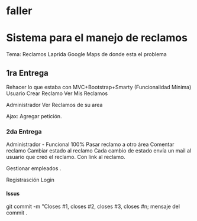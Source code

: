 faller
======

<h1>Sistema para el manejo de reclamos</h1>


Tema: Reclamos Laprida
Google Maps de donde esta el problema

<h2>1ra Entrega</h2>
Rehacer lo que estaba con MVC+Bootstrap+Smarty (Funcionalidad Mínima)
Usuario
Crear Reclamo
Ver Mis Reclamos

Administrador
Ver Reclamos de su area

Ajax: Agregar petición.

<h3>2da Entrega</h3>

Administrador - Funcional 100%
Pasar reclamo a otro área
Comentar reclamo
Cambiar estado al reclamo
Cada cambio de estado envía un mail al usuario que creó el reclamo. Con link al reclamo.

Gestionar empleados .

Registrasción
Login

<h4>Issus</h4>
git commit -m "Closes #1, closes #2, closes #3, closes #n; mensaje del commit .

